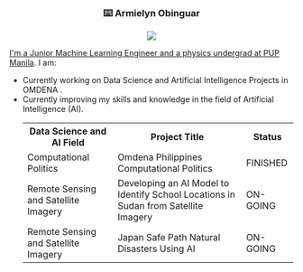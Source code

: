 


<!-- markdownlint-disable MD033 MD041-->
<p align="center">
  <h3 align="center">⌨️ Armielyn Obinguar </h3>
</p>

<p align="center">
  <img src="https://readme-typing-svg.herokuapp.com/?lines=Type+messages+everywhere!;I'm+a+Junior +Machine+Learning+Engineer!;AI+Researcher!;Data+Scientist!&font=Fira%20Code&center=true&width=380&height=50">
</p>

<p align="center">
  <a href="https://github.com/ArmielynObinguar">
</p>
<!-- markdownlint-enable MD033 -->

<p>I'm a Junior Machine Learning Engineer  and a physics undergrad at <a href="https://www.pup.edu.ph/">PUP Manila</a>. I am:</p>
<ul>
  <li>Currently working on Data Science and Artificial Intelligence Projects in OMDENA .</li>
  <li>Currently improving my skills and knowledge in the field of Artificial Intelligence (AI).</li>
  




<table>
  <tr>
    <th>Data Science and AI Field</th>
    <th>Project Title</th>
    <th>Status</th>
  </tr>
  <tr>
    <td>Computational Politics </td>
    <td> Omdena Philippines Computational Politics </td>
    <td>FINISHED</td>
  </tr>
  <tr>
    <td>Remote Sensing and Satellite Imagery</td>
    <td>Developing an AI Model to Identify School Locations in Sudan from Satellite Imagery</td>
    <td>ON-GOING</td>
  </tr>
   <td>Remote Sensing and Satellite Imagery</td>
    <td>Japan Safe Path Natural Disasters Using AI</td>
    <td>ON-GOING</td>
  </tr>
</table>
